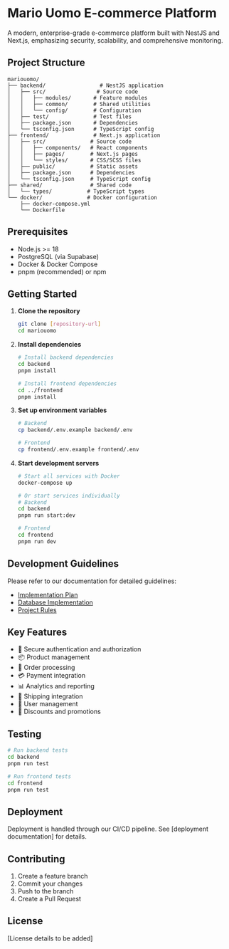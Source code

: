 # Mario Uomo E-commerce Platform

A modern, enterprise-grade e-commerce platform built with NestJS and Next.js, emphasizing security, scalability, and comprehensive monitoring.

## Project Structure

```
mariouomo/
├── backend/                 # NestJS application
│   ├── src/                # Source code
│   │   ├── modules/       # Feature modules
│   │   ├── common/        # Shared utilities
│   │   └── config/        # Configuration
│   ├── test/              # Test files
│   ├── package.json       # Dependencies
│   └── tsconfig.json      # TypeScript config
├── frontend/              # Next.js application
│   ├── src/              # Source code
│   │   ├── components/   # React components
│   │   ├── pages/        # Next.js pages
│   │   └── styles/       # CSS/SCSS files
│   ├── public/           # Static assets
│   ├── package.json      # Dependencies
│   └── tsconfig.json     # TypeScript config
├── shared/               # Shared code
│   └── types/           # TypeScript types
└── docker/              # Docker configuration
    ├── docker-compose.yml
    └── Dockerfile
```

## Prerequisites

- Node.js >= 18
- PostgreSQL (via Supabase)
- Docker & Docker Compose
- pnpm (recommended) or npm

## Getting Started

1. **Clone the repository**
   ```bash
   git clone [repository-url]
   cd mariouomo
   ```

2. **Install dependencies**
   ```bash
   # Install backend dependencies
   cd backend
   pnpm install

   # Install frontend dependencies
   cd ../frontend
   pnpm install
   ```

3. **Set up environment variables**
   ```bash
   # Backend
   cp backend/.env.example backend/.env

   # Frontend
   cp frontend/.env.example frontend/.env
   ```

4. **Start development servers**
   ```bash
   # Start all services with Docker
   docker-compose up

   # Or start services individually
   # Backend
   cd backend
   pnpm run start:dev

   # Frontend
   cd frontend
   pnpm run dev
   ```

## Development Guidelines

Please refer to our documentation for detailed guidelines:
- [Implementation Plan](./implementationplan.md)
- [Database Implementation](./dbplan/dbimplementation.md)
- [Project Rules](./rules.md)

## Key Features

- 🔐 Secure authentication and authorization
- 📦 Product management
- 🛒 Order processing
- 💳 Payment integration
- 📊 Analytics and reporting
- 🚚 Shipping integration
- 👥 User management
- 🎁 Discounts and promotions

## Testing

```bash
# Run backend tests
cd backend
pnpm run test

# Run frontend tests
cd frontend
pnpm run test
```

## Deployment

Deployment is handled through our CI/CD pipeline. See [deployment documentation] for details.

## Contributing

1. Create a feature branch
2. Commit your changes
3. Push to the branch
4. Create a Pull Request

## License

[License details to be added]
